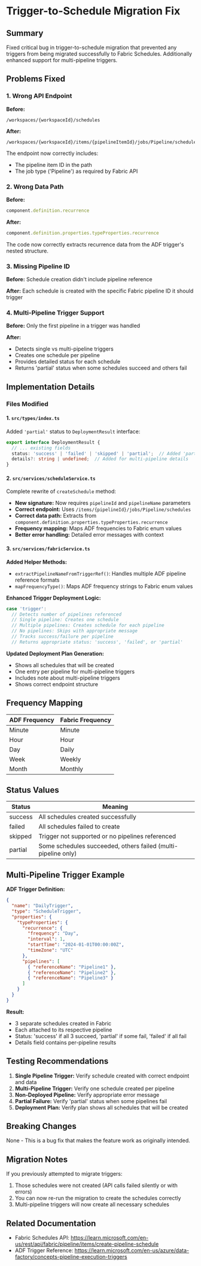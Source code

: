 # Trigger-to-Schedule Migration Fix

## Summary
Fixed critical bug in trigger-to-schedule migration that prevented any triggers from being migrated successfully to Fabric Schedules. Additionally enhanced support for multi-pipeline triggers.

## Problems Fixed

### 1. Wrong API Endpoint
**Before:** 
```
/workspaces/{workspaceId}/schedules
```

**After:**
```
/workspaces/{workspaceId}/items/{pipelineItemId}/jobs/Pipeline/schedules
```

The endpoint now correctly includes:
- The pipeline item ID in the path
- The job type ('Pipeline') as required by Fabric API

### 2. Wrong Data Path
**Before:**
```typescript
component.definition.recurrence
```

**After:**
```typescript
component.definition.properties.typeProperties.recurrence
```

The code now correctly extracts recurrence data from the ADF trigger's nested structure.

### 3. Missing Pipeline ID
**Before:** Schedule creation didn't include pipeline reference

**After:** Each schedule is created with the specific Fabric pipeline ID it should trigger

### 4. Multi-Pipeline Trigger Support
**Before:** Only the first pipeline in a trigger was handled

**After:** 
- Detects single vs multi-pipeline triggers
- Creates one schedule per pipeline
- Provides detailed status for each schedule
- Returns 'partial' status when some schedules succeed and others fail

## Implementation Details

### Files Modified

#### 1. `src/types/index.ts`
Added `'partial'` status to `DeploymentResult` interface:
```typescript
export interface DeploymentResult {
  // ... existing fields
  status: 'success' | 'failed' | 'skipped' | 'partial';  // Added 'partial'
  details?: string | undefined;  // Added for multi-pipeline details
}
```

#### 2. `src/services/scheduleService.ts`
Complete rewrite of `createSchedule` method:
- **New signature:** Now requires `pipelineId` and `pipelineName` parameters
- **Correct endpoint:** Uses `/items/{pipelineId}/jobs/Pipeline/schedules`
- **Correct data path:** Extracts from `component.definition.properties.typeProperties.recurrence`
- **Frequency mapping:** Maps ADF frequencies to Fabric enum values
- **Better error handling:** Detailed error messages with context

#### 3. `src/services/fabricService.ts`

**Added Helper Methods:**
- `extractPipelineNameFromTriggerRef()`: Handles multiple ADF pipeline reference formats
- `mapFrequencyType()`: Maps ADF frequency strings to Fabric enum values

**Enhanced Trigger Deployment Logic:**
```typescript
case 'trigger':
  // Detects number of pipelines referenced
  // Single pipeline: Creates one schedule
  // Multiple pipelines: Creates schedule for each pipeline
  // No pipelines: Skips with appropriate message
  // Tracks success/failure per pipeline
  // Returns appropriate status: 'success', 'failed', or 'partial'
```

**Updated Deployment Plan Generation:**
- Shows all schedules that will be created
- One entry per pipeline for multi-pipeline triggers
- Includes note about multi-pipeline triggers
- Shows correct endpoint structure

## Frequency Mapping

| ADF Frequency | Fabric Frequency |
|--------------|------------------|
| Minute       | Minute           |
| Hour         | Hour             |
| Day          | Daily            |
| Week         | Weekly           |
| Month        | Monthly          |

## Status Values

| Status    | Meaning                                                      |
|-----------|--------------------------------------------------------------|
| success   | All schedules created successfully                           |
| failed    | All schedules failed to create                               |
| skipped   | Trigger not supported or no pipelines referenced             |
| partial   | Some schedules succeeded, others failed (multi-pipeline only)|

## Multi-Pipeline Trigger Example

**ADF Trigger Definition:**
```json
{
  "name": "DailyTrigger",
  "type": "ScheduleTrigger",
  "properties": {
    "typeProperties": {
      "recurrence": {
        "frequency": "Day",
        "interval": 1,
        "startTime": "2024-01-01T00:00:00Z",
        "timeZone": "UTC"
      },
      "pipelines": [
        { "referenceName": "Pipeline1" },
        { "referenceName": "Pipeline2" },
        { "referenceName": "Pipeline3" }
      ]
    }
  }
}
```

**Result:** 
- 3 separate schedules created in Fabric
- Each attached to its respective pipeline
- Status: 'success' if all 3 succeed, 'partial' if some fail, 'failed' if all fail
- Details field contains per-pipeline results

## Testing Recommendations

1. **Single Pipeline Trigger:** Verify schedule created with correct endpoint and data
2. **Multi-Pipeline Trigger:** Verify one schedule created per pipeline
3. **Non-Deployed Pipeline:** Verify appropriate error message
4. **Partial Failure:** Verify 'partial' status when some pipelines fail
5. **Deployment Plan:** Verify plan shows all schedules that will be created

## Breaking Changes

None - This is a bug fix that makes the feature work as originally intended.

## Migration Notes

If you previously attempted to migrate triggers:
1. Those schedules were not created (API calls failed silently or with errors)
2. You can now re-run the migration to create the schedules correctly
3. Multi-pipeline triggers will now create all necessary schedules

## Related Documentation

- Fabric Schedules API: https://learn.microsoft.com/en-us/rest/api/fabric/pipeline/items/create-pipeline-schedule
- ADF Trigger Reference: https://learn.microsoft.com/en-us/azure/data-factory/concepts-pipeline-execution-triggers
